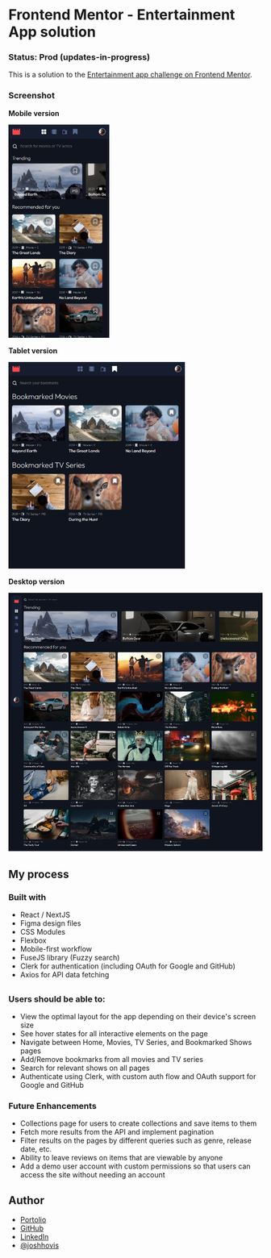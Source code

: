 # Frontend Mentor - Entertainment App solution

### Status: Prod (updates-in-progress)

This is a solution to the [Entertainment app challenge on Frontend Mentor](https://www.frontendmentor.io/challenges/entertainment-web-app-J-UhgAW1X/hub).

### Screenshot

**Mobile version**

<img src="./public/images/screenshot-mobile.png" alt="Entertainment app on a mobile device viewport" width="200"/>

**Tablet version**

<img src="./public/images/screenshot-tablet.png" alt="Entertainment app on a mobile device viewport" width="350"/>

**Desktop version**

<img src="./public/images/screenshot-desktop.png" alt="Entertainment app on a desktop device viewport" width="550"/>

## My process

### Built with

-   React / NextJS
-   Figma design files
-   CSS Modules
-   Flexbox
-   Mobile-first workflow
-   FuseJS library (Fuzzy search)
-   Clerk for authentication (including OAuth for Google and GitHub)
-   Axios for API data fetching

##

### Users should be able to:

-   View the optimal layout for the app depending on their device's screen size
-   See hover states for all interactive elements on the page
-   Navigate between Home, Movies, TV Series, and Bookmarked Shows pages
-   Add/Remove bookmarks from all movies and TV series
-   Search for relevant shows on all pages
-   Authenticate using Clerk, with custom auth flow and OAuth support for Google and GitHub

### Future Enhancements

-   Collections page for users to create collections and save items to them
-   Fetch more results from the API and implement pagination
-   Filter results on the pages by different queries such as genre, release date, etc.
-   Ability to leave reviews on items that are viewable by anyone
-   Add a demo user account with custom permissions so that users can access the site without needing an account

## Author

-   [Portolio](https://www.joshuahovis.com/)
-   [GitHub](https://github.com/joshhovis)
-   [LinkedIn](https://www.linkedin.com/in/joshua-hovis/)
-   [@joshhovis](https://www.frontendmentor.io/profile/joshhovis)
